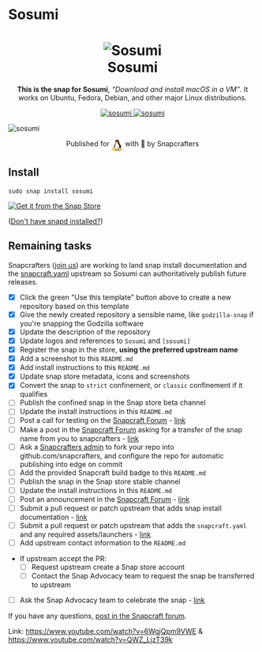 # Sosumi

<h1 align="center">
  <img src="https://res.cloudinary.com/canonical/image/fetch/f_auto,q_auto,fl_sanitize,w_120,h_120/https://dashboard.snapcraft.io/site_media/appmedia/2020/02/Looped_square_on_white_background.svg.png" alt="Sosumi">
  <br />
  Sosumi
</h1>

<p align="center"><b>This is the snap for Sosumi</b>, <i>“Download and install macOS in a VM”</i>. It works on Ubuntu, Fedora, Debian, and other major Linux distributions.</p>

<p align="center">
<a href="https://snapcraft.io/sosumi">
  <img alt="sosumi" src="https://snapcraft.io/sosumi/badge.svg" />
  </a>
<a href="https://snapcraft.io/sosumi">
  <img alt="sosumi" src="https://snapcraft.io/sosumi/trending.svg?name=0" />
  </a>

![sosumi](https://res.cloudinary.com/canonical/image/fetch/f_auto,q_auto,fl_sanitize,w_1638,h_976/https://dashboard.snapcraft.io/site_media/appmedia/2020/02/Screenshot_from_2020-02-28_00-22-31.png "sosumi")

<p align="center">Published for <img src="https://raw.githubusercontent.com/anythingcodes/slack-emoji-for-techies/gh-pages/emoji/tux.png" align="top" width="24" /> with 💝 by Snapcrafters</p>

## Install

    sudo snap install sosumi

[![Get it from the Snap Store](https://snapcraft.io/static/images/badges/en/snap-store-white.svg)](https://snapcraft.io/sosumi)

([Don't have snapd installed?](https://snapcraft.io/docs/core/install))

## Remaining tasks
<!-- Uncomment and modify this when you have a screenshot
![sosumi](screenshot.png?raw=true "sosumi")
-->

Snapcrafters ([join us](https://forum.snapcraft.io/t/join-snapcrafters/1325)) 
are working to land snap install documentation and
the [snapcraft.yaml](https://github.com/snapcrafters/fork-and-rename-me/blob/master/snap/snapcraft.yaml)
upstream so Sosumi can authoritatively publish future releases.

  - [x] Click the green "Use this template" button above to create a new repository based on this template
  - [x] Give the newly created repository a sensible name, like `godzilla-snap` if you're snapping the Godzilla software
  - [x] Update the description of the repository
  - [x] Update logos and references to `Sosumi` and `[sosumi]`
  - [x] Register the snap in the store, **using the preferred upstream name**
  - [x] Add a screenshot to this `README.md`
  - [x] Add install instructions to this `README.md`
  - [x] Update snap store metadata, icons and screenshots
  - [x] Convert the snap to `strict` confinement, or `classic` confinement if it qualifies
  - [ ] Publish the confined snap in the Snap store beta channel
  - [ ] Update the install instructions in this `README.md`
  - [ ] Post a call for testing on the [Snapcraft Forum](https://forum.snapcraft.io) - [link]()
  - [ ] Make a post in the [Snapcraft Forum](https://forum.snapcraft.io) asking for a transfer of the snap name from you to snapcrafters - [link]()
  - [ ] Ask a [Snapcrafters admin](https://github.com/orgs/snapcrafters/people?query=%20role%3Aowner) to fork your repo into github.com/snapcrafters, and configure the repo for automatic publishing into edge on commit
  - [ ] Add the provided Snapcraft build badge to this `README.md`
  - [ ] Publish the snap in the Snap store stable channel
  - [ ] Update the install instructions in this `README.md`
  - [ ] Post an announcement in the [Snapcraft Forum](https://forum.snapcraft.io) - [link]()
  - [ ] Submit a pull request or patch upstream that adds snap install documentation - [link]()
  - [ ] Submit a pull request or patch upstream that adds the `snapcraft.yaml` and any required assets/launchers - [link]()
  - [ ] Add upstream contact information to the `README.md`  
  - If upstream accept the PR:
    - [ ] Request upstream create a Snap store account
    - [ ] Contact the Snap Advocacy team to request the snap be transferred to upstream
  - [ ] Ask the Snap Advocacy team to celebrate the snap - [link]()

If you have any questions, [post in the Snapcraft forum](https://forum.snapcraft.io).

<!--
## The Snapcrafters

| [![Your Name](https://gravatar.com/avatar/bc0bced65e963eb5c3a16cab8b004431/?s=128)](https://github.com/yourname/) |
| :---: |
| [Your Name](https://github.com/yourname/) |
--> 

<!-- Uncomment and modify this when you have upstream contacts
## Upstream

| [![Upstream Name](https://gravatar.com/avatar/bc0bced65e963eb5c3a16cab8b004431?s=128)](https://github.com/upstreamname) |
| :---: |
| [Upstream Name](https://github.com/upstreamname) |
-->
Link: 
https://www.youtube.com/watch?v=6WgjQpm9VWE  &  
https://www.youtube.com/watch?v=QWZ_LjzT39k
